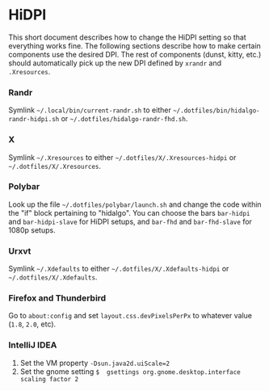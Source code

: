 # HiDPI

This short document describes how to change the HiDPI setting so that everything works fine. The following sections describe how to make certain components use the desired DPI. The rest of components (dunst, kitty, etc.) should automatically pick up the new DPI defined by `xrandr` and `.Xresources`.

### Randr

Symlink `~/.local/bin/current-randr.sh` to either `~/.dotfiles/bin/hidalgo-randr-hidpi.sh` or `~/.dotfiles/hidalgo-randr-fhd.sh`.

### X

Symlink `~/.Xresources` to either `~/.dotfiles/X/.Xresources-hidpi` or `~/.dotfiles/X/.Xresources`.

### Polybar

Look up the file `~/.dotfiles/polybar/launch.sh` and change the code within the "if" block pertaining to "hidalgo". You can choose the bars `bar-hidpi` and `bar-hidpi-slave` for HiDPI setups, and `bar-fhd` and `bar-fhd-slave` for 1080p setups.

### Urxvt

Symlink `~/.Xdefaults` to either `~/.dotfiles/X/.Xdefaults-hidpi` or `~/.dotfiles/X/.Xdefaults`.

### Firefox and Thunderbird

Go to `about:config` and set `layout.css.devPixelsPerPx` to whatever value (`1.8`, `2.0`, etc).

### IntelliJ IDEA

1. Set the VM property `-Dsun.java2d.uiScale=2`
2. Set the gnome setting `$  gsettings org.gnome.desktop.interface scaling factor 2`

